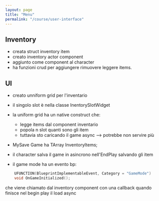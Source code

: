 ```yaml
---
layout: page
title: "Menu"
permalink: "/course/user-interface"
---
```


## Inventory
- creata struct inventory item
- creato inventory actor component
- aggiunto come component al character
- ha funzioni crud per aggiungere rimuovere leggere items.

## UI
- creato unniform grid per l'inventario
- il singolo slot è nella classe InentorySlotWidget
- la uniform grid ha un native construct che:
    - legge items dal component inventario
    - popola n slot quanti sono gli item
    - tuttavia sto caricando il game async --> potrebbe non servire più

- MySave Game ha TArray<FInventoryItem> InventoryItems;
- il character salva il game in asincrono nell'EndPlay salvando gli item
- il game mode ha un evento bp:

```c++
	UFUNCTION(BlueprintImplementableEvent, Category = "GameMode")
	void OnGameInitialized();
```
che viene chiamato dal inventory component con una callback quando finisce nel begin play il load async
